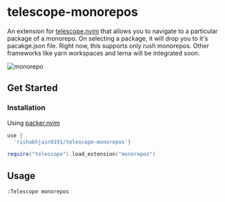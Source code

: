 # telescope-monorepos

An extension for [telescope.nvim](https://github.com/nvim-telescope/telescope.nvim) that allows you to navigate to a particular package of a monorepo. On selecting a package, it will drop you to it's pacakge.json file.
Right now, this supports only rush monorepos. Other frameworks like yarn workspaces and lerna will be integrated soon.

![monorepo](https://user-images.githubusercontent.com/7327619/209375682-8142b08e-0735-4dfd-a199-cb74b9744d35.gif)

## Get Started

### Installation

Using [packer.nvim](https://github.com/wbthomason/packer.nvim)

```lua
use {
  'rishabhjain9191/telescope-monorepos'}
```

```lua
require("telescope").load_extension("monorepos")
```

## Usage

```
:Telescope monorepos
```

